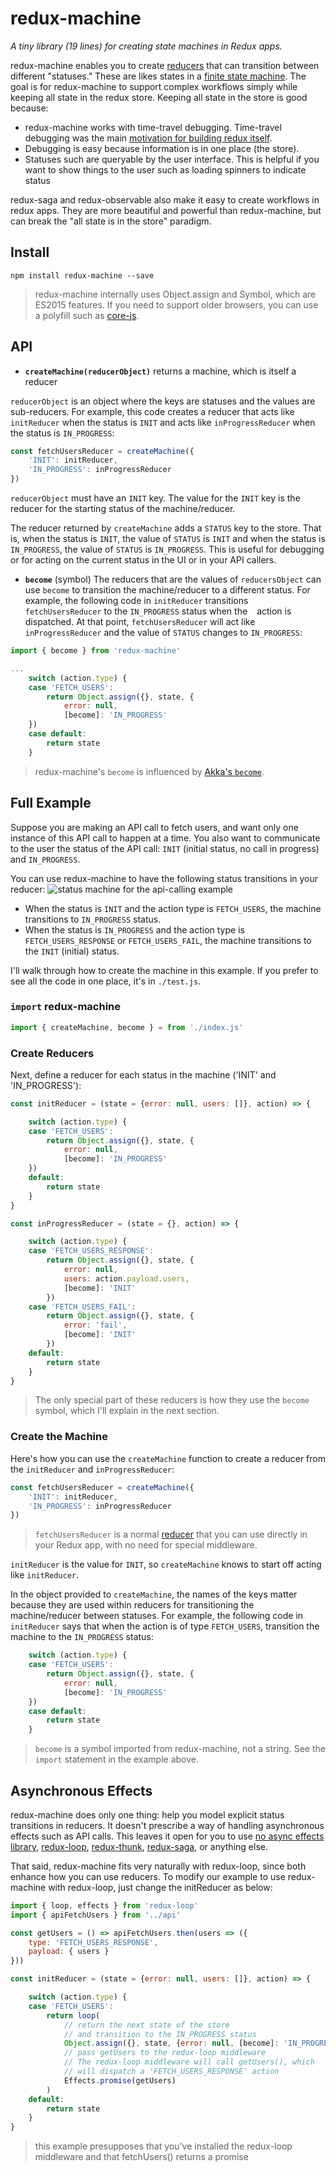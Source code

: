 # redux-machine
*A tiny library (19 lines) for creating state machines in Redux apps.*

redux-machine enables you to create [reducers](http://redux.js.org/docs/basics/Reducers.html) that can transition between different "statuses." These are likes states in a [finite state machine](https://en.wikipedia.org/wiki/Finite-state_machine). The goal is for redux-machine to support complex workflows simply while keeping all state in the redux store. Keeping all state in the store is good because:

- redux-machine works with time-travel debugging. Time-travel debugging was the main [motivation for building redux itself](https://www.youtube.com/watch?v=xsSnOQynTHs).
- Debugging is easy because information is in one place (the store).
- Statuses such are queryable by the user interface. This is helpful if you want to show things to the user such as loading spinners to indicate status

redux-saga and redux-observable also make it easy to create workflows in redux apps. They are more beautiful and powerful than redux-machine, but can break the "all state is in the store" paradigm.

## Install

`npm install redux-machine --save`

> redux-machine internally uses Object.assign and Symbol, which are ES2015 features. If you need to support older browsers, you can use a polyfill such as [core-js](https://github.com/zloirock/core-js#basic).

## API

- **`createMachine(reducerObject)`** returns a machine, which is itself a reducer

`reducerObject` is an object where the keys are statuses and the values are sub-reducers. For example, this code creates a reducer that acts like `initReducer` when the status is `INIT` and acts like `inProgressReducer` when the status is `IN_PROGRESS`:

```js
const fetchUsersReducer = createMachine({
    'INIT': initReducer,
    'IN_PROGRESS': inProgressReducer
})
```

`reducerObject` must have an `INIT` key. The value for the `INIT` key is the reducer for the starting status of the machine/reducer.

The reducer returned by `createMachine` adds a `STATUS` key to the store. That is, when the status is `INIT`, the value of `STATUS` is `INIT` and when the status is `IN_PROGRESS`, the value of `STATUS` is `IN_PROGRESS`. This is useful for debugging or for acting on the current status in the UI or in your API callers.

- **`become`** (symbol)
The reducers that are the values of `reducersObject` can use `become` to transition the machine/reducer to a different status. For example, the following code in `initReducer` transitions `fetchUsersReducer` to the `IN_PROGRESS` status when the ` ` action is dispatched. At that point, `fetchUsersReducer` will act like `inProgressReducer` and the value of `STATUS` changes to `IN_PROGRESS`:

```js
import { become } from 'redux-machine'

...
    switch (action.type) {
    case 'FETCH_USERS':
        return Object.assign({}, state, {
            error: null,
            [become]: 'IN_PROGRESS'
    })
    case default:
        return state
    }
```

> redux-machine's `become` is influenced by [Akka's `become`](http://doc.akka.io/docs/akka/snapshot/scala/actors.html#become-unbecome).

## Full Example

Suppose you are making an API call to fetch users, and want only one instance of this API call to happen at a time. You also want to communicate to the user the status of the API call: `INIT` (initial status, no call in progress) and `IN_PROGRESS`.

You can use redux-machine to have the following status transitions in your reducer:
![status machine for the api-calling example](http://oi68.tinypic.com/wh4i8.jpg)
- When the status is `INIT` and the action type is `FETCH_USERS`, the machine transitions to `IN_PROGRESS` status.
- When the status is `IN_PROGRESS` and the action type is `FETCH_USERS_RESPONSE` or `FETCH_USERS_FAIL`, the machine transitions to the `INIT` (initial) status.

I'll walk through how to create the machine in this example. If you prefer to see all the code in one place, it's in `./test.js`.

### `import` redux-machine

```js
import { createMachine, become } = from './index.js'
```

### Create Reducers

Next, define a reducer for each status in the machine ('INIT' and 'IN_PROGRESS'):

```js
const initReducer = (state = {error: null, users: []}, action) => {

    switch (action.type) {
    case 'FETCH_USERS':
        return Object.assign({}, state, {
            error: null,
            [become]: 'IN_PROGRESS'
    })
    default:
        return state
    }
}

const inProgressReducer = (state = {}, action) => {

    switch (action.type) {
    case 'FETCH_USERS_RESPONSE':
        return Object.assign({}, state, {
            error: null,
            users: action.payload.users,
            [become]: 'INIT'
        })
    case 'FETCH_USERS_FAIL':
        return Object.assign({}, state, {
            error: 'fail',
            [become]: 'INIT'
        })
    default:
        return state
    }
}
```

> The only special part of these reducers is how they use the `become` symbol, which I'll explain in the next section.

### Create the Machine

Here's how you can use the `createMachine` function to create a reducer from the `initReducer` and `inProgressReducer`:

```js
const fetchUsersReducer = createMachine({
    'INIT': initReducer,
    'IN_PROGRESS': inProgressReducer
})
```

> `fetchUsersReducer` is a normal [reducer](http://redux.js.org/docs/basics/Reducers.html) that you can use directly in your Redux app, with no need for special middleware.

`initReducer` is the value for `INIT`, so `createMachine` knows to start off acting like `initReducer`.

In the object provided to `createMachine`, the names of the keys matter because they are used within reducers for transitioning the machine/reducer between statuses. For example, the following code in `initReducer` says that when the action is of type `FETCH_USERS`, transition the machine to the `IN_PROGRESS` status:

```js
    switch (action.type) {
    case 'FETCH_USERS':
        return Object.assign({}, state, {
            error: null,
            [become]: 'IN_PROGRESS'
    })
    case default:
        return state
    }
```

> `become` is a symbol imported from redux-machine, not a string. See the `import` statement in the example above.

## Asynchronous Effects

redux-machine does only one thing: help you model explicit status transitions in reducers. It doesn't prescribe a way of handling asynchronous effects such as API calls. This leaves it open for you to use [no async effects library](http://stackoverflow.com/a/34599594/2482570), [redux-loop](https://github.com/redux-loop/redux-loop), [redux-thunk](https://github.com/gaearon/redux-thunk), [redux-saga](https://github.com/yelouafi/redux-saga), or anything else.

That said, redux-machine fits very naturally with redux-loop, since both enhance how you can use reducers. To modify our example to use redux-machine with redux-loop, just change the initReducer as below:

```js
import { loop, effects } from 'redux-loop'
import { apiFetchUsers } from '../api'

const getUsers = () => apiFetchUsers.then(users => ({
    type: 'FETCH_USERS_RESPONSE',
    payload: { users }
}))

const initReducer = (state = {error: null, users: []}, action) => {

    switch (action.type) {
    case 'FETCH_USERS':
        return loop(
            // return the next state of the store
            // and transition to the IN_PROGRESS status
            Object.assign({}, state, {error: null, [become]: 'IN_PROGRESS'}),
            // pass getUsers to the redux-loop middleware
            // The redux-loop middleware will call getUsers(), which
            // will dispatch a 'FETCH_USERS_RESPONSE' action
            Effects.promise(getUsers)
        )
    default:
        return state
    }
}


```
> this example presupposes that you've installed the redux-loop middleware and that fetchUsers() returns a promise

